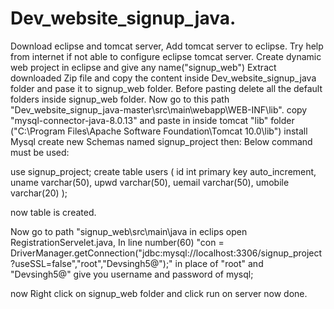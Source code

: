 # Dev_website_signup_java.
Download eclipse and tomcat server, Add tomcat server to eclipse.
Try help from internet if not able to configure eclipse tomcat server.
Create dynamic web project in eclipse and give any name("signup_web")
Extract downloaded Zip file and copy the content inside Dev_website_signup_java folder and pase it to signup_web folder.
Before pasting delete all the default folders inside signup_web folder.
Now go to this path "Dev_website_signup_java-master\src\main\webapp\WEB-INF\lib".
copy "mysql-connector-java-8.0.13" and paste in inside tomcat "lib" folder ("C:\Program Files\Apache Software Foundation\Tomcat 10.0\lib")
install Mysql create new Schemas named signup_project then:
Below command must be used:

use signup_project;
create table users
(
	id int primary key auto_increment,
    uname varchar(50),
    upwd varchar(50),
    uemail varchar(50),
    umobile varchar(20)
    );

now table is created.

Now go to path "signup_web\src\main\java in eclips open RegistrationServelet.java,
In line number(60) "con = DriverManager.getConnection("jdbc:mysql://localhost:3306/signup_project?useSSL=false","root","Devsingh5@");"
in place of "root" and "Devsingh5@" give you username and password of mysql;

now Right click on signup_web folder and click run on server now done.
